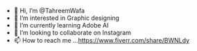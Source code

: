 - 👋 Hi, I’m @TahreemWafa
- 👀 I’m interested in Graphic designing
- 🌱 I’m currently learning Adobe AI
- 💞️ I’m looking to collaborate on Instagram
- 📫 How to reach me ...https://www.fiverr.com/share/BWNLdy

<!---
TahreemWafa/TahreemWafa is a ✨ special ✨ repository because its `README.md` (this file) appears on your GitHub profile.
You can click the Preview link to take a look at your changes.
--->

